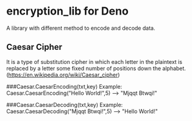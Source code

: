 # encryption_lib for Deno
A library with different method to encode and decode data.


## Caesar Cipher
It is a type of substitution cipher in which each letter in the plaintext is replaced by a letter some fixed number of positions down the alphabet. 
(https://en.wikipedia.org/wiki/Caesar_cipher)

###Caesar.CaesarEncoding(txt,key)
Example:
Caesar.CaesarEncoding("Hello World!",5) --> "Mjqqt Btwqi!"


###Caesar.CaesarDecoding(txt,key)
Example:
Caesar.CaesarDecoding("Mjqqt Btwqi!",5) --> "Hello World!"
